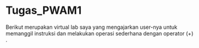 # Tugas_PWAM1
Berikut merupakan virtual lab saya yang mengajarkan user-nya untuk memanggil instruksi dan melakukan operasi sederhana dengan operator (+) .
